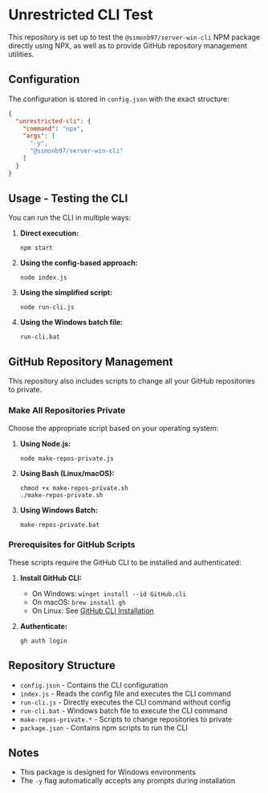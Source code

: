 # Unrestricted CLI Test

This repository is set up to test the `@simonb97/server-win-cli` NPM package directly using NPX, as well as to provide GitHub repository management utilities.

## Configuration

The configuration is stored in `config.json` with the exact structure:

```json
{
  "unrestricted-cli": {
    "command": "npx",
    "args": [
      "-y",
      "@simonb97/server-win-cli"
    ]
  }
}
```

## Usage - Testing the CLI

You can run the CLI in multiple ways:

1. **Direct execution:**
   ```
   npm start
   ```

2. **Using the config-based approach:**
   ```
   node index.js
   ```

3. **Using the simplified script:**
   ```
   node run-cli.js
   ```

4. **Using the Windows batch file:**
   ```
   run-cli.bat
   ```

## GitHub Repository Management

This repository also includes scripts to change all your GitHub repositories to private.

### Make All Repositories Private

Choose the appropriate script based on your operating system:

1. **Using Node.js:**
   ```
   node make-repos-private.js
   ```

2. **Using Bash (Linux/macOS):**
   ```
   chmod +x make-repos-private.sh
   ./make-repos-private.sh
   ```

3. **Using Windows Batch:**
   ```
   make-repos-private.bat
   ```

### Prerequisites for GitHub Scripts

These scripts require the GitHub CLI to be installed and authenticated:

1. **Install GitHub CLI:**
   - On Windows: `winget install --id GitHub.cli`
   - On macOS: `brew install gh`
   - On Linux: See [GitHub CLI Installation](https://github.com/cli/cli#installation)

2. **Authenticate:**
   ```
   gh auth login
   ```

## Repository Structure

- `config.json` - Contains the CLI configuration
- `index.js` - Reads the config file and executes the CLI command
- `run-cli.js` - Directly executes the CLI command without config
- `run-cli.bat` - Windows batch file to execute the CLI command
- `make-repos-private.*` - Scripts to change repositories to private
- `package.json` - Contains npm scripts to run the CLI

## Notes

- This package is designed for Windows environments
- The `-y` flag automatically accepts any prompts during installation
